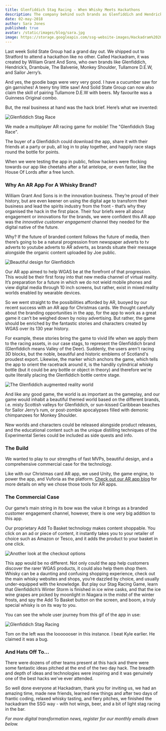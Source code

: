 ```yaml
---
title: Glenfiddich Stag Racing - When Whisky Meets Hackathons
description: The company behind such brands as Glenfiddich and Hendricks held a prestigious hackathon for devs and spirits fans-alike. We brought augmented reality to the table. Literally.
date: 02-may-2018
author: Sara Jones
published: true
avatar: /static/images/blog/sara.jpg
image: https://storage.googleapis.com/ssg-website-images/Hackadram%202018%20blog/Glenfiddich%20Stag%20Racing.jpg
---
```


Last week Solid State Group had a grand day out. We shipped out to Stratford to attend a hackathon like no other. Called Hackadram, it was created by William Grant And Sons, who own brands like Glenfiddich, Hendrick’s, Drambuie, The Balvenie, Monkey Shoulder, Tullamore D.E.W, and Sailor Jerry’s. 

And yes, the goodie bags were very very good. I have a cucumber saw for gin garnishes! A teeny tiny little saw!  And Solid State Group can now also claim the skill of pairing Tullamore D.E.W with beers. My favourite was a Guinness Original combo.

But, the real business at hand was the hack brief. Here’s what we invented:

![Glenfiddich Stag Race](https://media.giphy.com/media/3ohjUMuKsNNulirCIo/giphy.gif)

We made a multiplayer AR racing game for mobile! The "Glenfiddich Stag Race".

The buyer of a Glenfiddich could download the app, share it with their friends at a party or pub, all log in to play together, and happily race stags round the bottle for points. 

When we were testing the app in public, fellow hackers were flocking towards our app like cheetahs after a fat antelope, or even faster, like the House Of Lords after a free lunch.

### Why An AR App For A Whisky Brand?

William Grant And Sons is in the innovation business. They’re proud of their history, but are even keener on using the digital age to transform their business and lead the spirits industry from the front - that’s why they organised the hack in the first place. Their four briefs were all about engagement or innovations for the brands, we were confident this AR app was the *innovative customer engagement* channel they needed for the digital native of the future.

Why? If the future of branded content follows the future of media, then there’s going to be a natural progression from newspaper adverts to tv adverts to youtube adverts to AR adverts, as brands situate their message alongside the organic content uploaded by Joe public.

![Beautiful design for Glenfiddich](https://storage.googleapis.com/ssg-website-images/Hackadram%202018%20blog/Screen%20Shot%202018-02-01%20at%2014.37.24.png)

Our AR app aimed to help WGAS be at the forefront of that progression. This would be their first foray into that new media channel of virtual reality. It’s preparation for a future in which we do not wield mobile phones and view digital media through 10 inch screens, but rather, exist in mixed reality worlds enabled by wearable devices.

So we went straight to the possibilities afforded by AR, buoyed by our recent success with an AR app for Christmas cards. We thought carefully about the branding opportunities in the app, for the app to work as a great game it can’t be weighed down by noisy advertising. But rather, the game should be enriched by the fantastic stories and characters created by WGAS over its 130 year history. 

For example, these stories bring the game to vivid life when we apply them to the racing assets, in our case stags, to represent the Glenfiddich brand (Glenfiddich means Valley of the Deer). Suddenly, the users aren't racing 3D blocks, but the noble, beautiful and historic emblems of Scotland's proudest export. Likewise, the marker which anchors the game, which tells the app to orient the racetrack around it, is the handily cylindrical whisky bottle (but it could be any bottle or object in theory) and therefore we're quite literally placing the Glenfiddich bottle centre stage.

![The Glenfiddich augmented reality world](https://storage.googleapis.com/ssg-website-images/Hackadram%202018%20blog/Screen%20Shot%202018-02-01%20at%2014.36.22.png)

And like any good game, the world is as important as the gameplay, and our game would inhabit a beautiful themed world based on the different brands, i.e. misty Scottish valleys for Glenfiddich, or sun-kissed Caribbean beaches for Sailor Jerry’s rum, or post-zombie apocalypses filled with demonic chimpanzees for Monkey Shoulder.

New worlds and characters could be released alongside product releases, and the educational content such as the unique distilling techniques of the Experimental Series could be included as side quests and info.

### The Build

We wanted to play to our strengths of fast MVPs, beautiful design, and a comprehensive commercial case for the technology. 

Like with our Christmas card AR app, we used Unity, the game engine, to power the app, and Vuforia as the platform. [Check out our AR app blog](https://www.solidstategroup.com/2018/01/24/2018/An-Augmented-Reality-App-Is-Not-Just-For-Christmas/) for more details on why we chose those tools for AR apps.

### The Commercial Case

Our game’s main string in its bow was the value it brings as a branded customer engagement channel, however, there is one very big addition to this app.

Our proprietary Add To Basket technology makes content shoppable. You click on an ad or piece of content, it instantly takes you to your retailer of choice such as Amazon or Tesco, and it adds the product to your basket in one click. 

![Another look at the checkout options](https://storage.googleapis.com/ssg-website-images/Hackadram%202018%20blog/Screen%20Shot%202018-02-01%20at%2014.37.11.png)

This app would be no different. Not only could the app help customers discover the rarer WGAS products, it could also help them shop them. Whisky can be a daunting and confusing shopping experience, check out the main whisky websites and shops, you’re dazzled by choice, and usually under-equipped with the knowledge. But play our Stag Racing Game, learn that Glenfiddich’s Winter Storm is finished in ice wine casks, and that the ice wine grapes are picked by moonlight in Niagara in the midst of the winter frosts, and spy the Add To Basket button on the screen, and boom, a truly special whisky is on its way to you.

You can see the whole user journey from this gif of the app in use:

![Glenfiddich Stag Racing](https://media.giphy.com/media/xT1R9DV9p8f2kOK5A4/giphy.gif)

Tom on the left was the looooooser in this instance. I beat Kyle earlier. He claimed it was a bug.

### And Hats Off To...

There were dozens of other teams present at this hack and there were some fantastic ideas pitched at the end of the two day hack. The breadth and depth of ideas and technologies were inspiring and it was genuinely one of the best hacks we've ever attended.

So well done everyone at Hackadram, thank you for inviting us, we had an amazing time, made new friends, learned new things and after two days of frantic coding, relaxed whisky tasting, and fiery pitches, we finished the hackadram the SSG way - with hot wings, beer, and a bit of light stag racing in the bar.

*For more digital transformation news, register for our monthly emails down below.*

